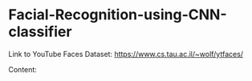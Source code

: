 # Facial-Recognition-using-CNN-classifier

Link to YouTube Faces Dataset: https://www.cs.tau.ac.il/~wolf/ytfaces/

Content:
